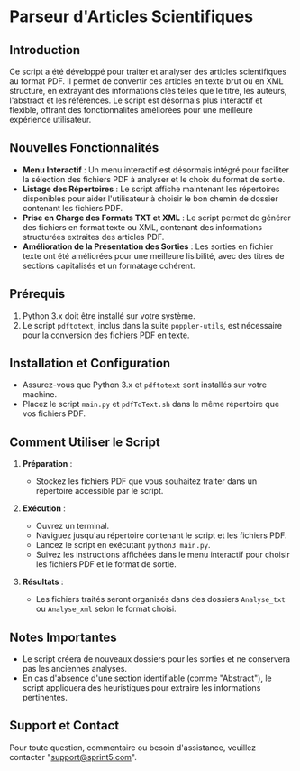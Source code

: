 # Parseur d'Articles Scientifiques

## Introduction

Ce script a été développé pour traiter et analyser des articles scientifiques au format PDF. Il permet de convertir ces articles en texte brut ou en XML structuré, en extrayant des informations clés telles que le titre, les auteurs, l'abstract et les références. Le script est désormais plus interactif et flexible, offrant des fonctionnalités améliorées pour une meilleure expérience utilisateur.

## Nouvelles Fonctionnalités

- **Menu Interactif** : Un menu interactif est désormais intégré pour faciliter la sélection des fichiers PDF à analyser et le choix du format de sortie.
- **Listage des Répertoires** : Le script affiche maintenant les répertoires disponibles pour aider l'utilisateur à choisir le bon chemin de dossier contenant les fichiers PDF.
- **Prise en Charge des Formats TXT et XML** : Le script permet de générer des fichiers en format texte ou XML, contenant des informations structurées extraites des articles PDF.
- **Amélioration de la Présentation des Sorties** : Les sorties en fichier texte ont été améliorées pour une meilleure lisibilité, avec des titres de sections capitalisés et un formatage cohérent.

## Prérequis

1. Python 3.x doit être installé sur votre système.
2. Le script `pdftotext`, inclus dans la suite `poppler-utils`, est nécessaire pour la conversion des fichiers PDF en texte.

## Installation et Configuration

- Assurez-vous que Python 3.x et `pdftotext` sont installés sur votre machine.
- Placez le script `main.py` et `pdfToText.sh` dans le même répertoire que vos fichiers PDF.

## Comment Utiliser le Script

1. **Préparation** :

   - Stockez les fichiers PDF que vous souhaitez traiter dans un répertoire accessible par le script.

2. **Exécution** :

   - Ouvrez un terminal.
   - Naviguez jusqu'au répertoire contenant le script et les fichiers PDF.
   - Lancez le script en exécutant `python3 main.py`.
   - Suivez les instructions affichées dans le menu interactif pour choisir les fichiers PDF et le format de sortie.

3. **Résultats** :

   - Les fichiers traités seront organisés dans des dossiers `Analyse_txt` ou `Analyse_xml` selon le format choisi.

## Notes Importantes

- Le script créera de nouveaux dossiers pour les sorties et ne conservera pas les anciennes analyses.
- En cas d'absence d'une section identifiable (comme "Abstract"), le script appliquera des heuristiques pour extraire les informations pertinentes.

## Support et Contact

Pour toute question, commentaire ou besoin d'assistance, veuillez contacter "support@sprint5.com".
